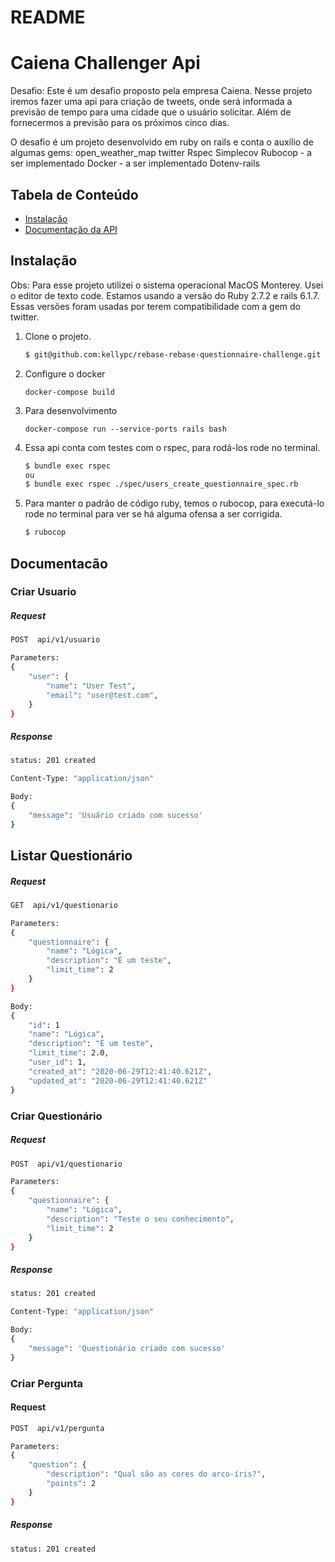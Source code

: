 # README

# Caiena Challenger Api

Desafio:
Este é um desafio proposto pela empresa Caiena.
Nesse projeto iremos fazer uma api para criação de tweets, onde será informada a previsão de tempo para uma cidade que o usuário solicitar. Além de fornecermos a previsão para os próximos cinco dias.



O desafio é um projeto desenvolvido em ruby on rails e conta o auxílio de algumas gems:
open_weather_map
twitter
Rspec
Simplecov
Rubocop - a ser implementado
Docker - a ser implementado
Dotenv-rails

## Tabela de Conteúdo

- [Instalação](#instalacao)
- [Documentação da API](#documentacao)

## Instalação

Obs: Para esse projeto utilizei o sistema operacional MacOS Monterey.
Usei o editor de texto code.
Estamos usando a versão do Ruby 2.7.2 e rails 6.1.7. Essas versões foram usadas por terem compatibilidade com a gem do twitter.
1. Clone o projeto.

   ```sh
   $ git@github.com:kellypc/rebase-rebase-questionnaire-challenge.git
   ```

2. Configure o docker

   `docker-compose build`

3. Para desenvolvimento

   `docker-compose run --service-ports rails bash`

4. Essa api conta com testes com o rspec, para rodá-los rode no terminal.

   ```sh
   $ bundle exec rspec
   ou
   $ bundle exec rspec ./spec/users_create_questionnaire_spec.rb
   ```

5. Para manter o padrão de código ruby, temos o rubocop, para executá-lo rode no terminal para ver se há alguma ofensa a ser corrigida.

   ```sh
   $ rubocop
   ```

## Documentacão

### Criar Usuario

##### Request

```sh
POST  api/v1/usuario
```

```sh
Parameters:
{
    "user": {
        "name": "User Test",
        "email": "user@test.com",
    }
}
```

##### Response

```sh
status: 201 created
```

```sh
Content-Type: "application/json"
```

```sh
Body:
{
    "message": 'Usuário criado com sucesso'
}
```

## Listar Questionário

##### Request

```sh
GET  api/v1/questionario
```

```sh
Parameters:
{
    "questionnaire": {
        "name": "Lógica",
        "description": "É um teste",
        "limit_time": 2
    }
}
```

```sh
Body:
{
    "id": 1
    "name": "Lógica",
    "description": "É um teste",
    "limit_time": 2.0,
    "user_id": 1,
    "created_at": "2020-06-29T12:41:40.621Z",
    "updated_at": "2020-06-29T12:41:40.621Z"
}
```

### Criar Questionário

##### Request

```sh
POST  api/v1/questionario
```

```sh
Parameters:
{
    "questionnaire": {
        "name": "Lógica",
        "description": "Teste o seu conhecimento",
        "limit_time": 2
    }
}
```

##### Response

```sh
status: 201 created
```

```sh
Content-Type: "application/json"
```

```sh
Body:
{
    "message": 'Questionário criado com sucesso'
}
```

### Criar Pergunta

#### Request

```sh
POST  api/v1/pergunta
```

```sh
Parameters:
{
    "question": {
        "description": "Qual são as cores do arco-íris?",
        "points": 2
    }
}
```

##### Response

```sh
status: 201 created
```
